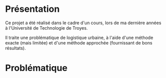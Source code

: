 # Présentation
Ce projet a été réalisé dans le cadre d'un cours, lors de ma dernière années à l'Université de Technologie de Troyes.

Il traite une problématique de logistique urbaine, à l'aide d'une méthode exacte (mais limitée) et d'une méthode approchée (fournissant de bons résultats).

# Problématique
